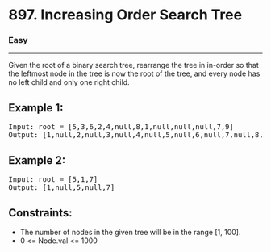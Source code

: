 # 897. Increasing Order Search Tree

### Easy

---

Given the root of a binary search tree, rearrange the tree in in-order so that the leftmost node in the tree is now the root of the tree, and every node has no left child and only one right child.

## Example 1:

<pre>
Input: root = [5,3,6,2,4,null,8,1,null,null,null,7,9]
Output: [1,null,2,null,3,null,4,null,5,null,6,null,7,null,8,null,9]
</pre>

## Example 2:

<pre>
Input: root = [5,1,7]
Output: [1,null,5,null,7]
</pre>

## Constraints:

- The number of nodes in the given tree will be in the range [1, 100].
- 0 <= Node.val <= 1000
